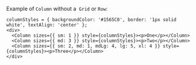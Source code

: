 Example of `Column` without a` Grid` or `Row`:

    columnStyles = { backgroundColor: '#1565C0', border: '1px solid white', textAlign: 'center' };
    <div>
      <Column sizes={{ sm: 1 }} style={columnStyles}><p>One</p></Column>
      <Column sizes={{ md: 3 }} style={columnStyles}><p>Two</p></Column>
      <Column sizes={{ sm: 2, md: 1, mdLg: 4, lg: 5, xl: 4 }} style={columnStyles}><p>Three</p></Column>
    </div>
